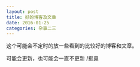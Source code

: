 ```yaml
---
layout: post
title: 好的博客及文章
date: 2016-01-25
categories: 杂事二三
---
```



这个可能会不定时的放一些看到的比较好的博客和文章。

可能会更新，也可能会一直不更新 /抠鼻
